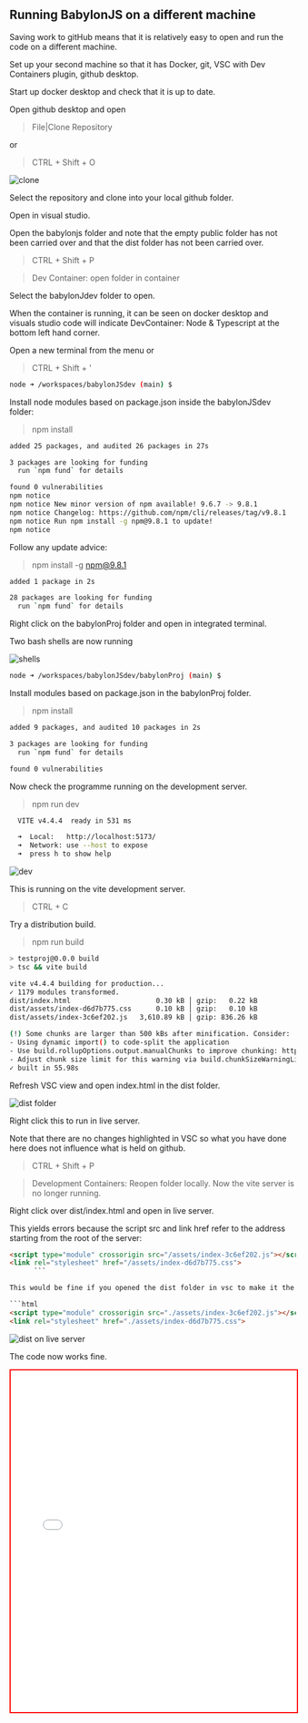## Running BabylonJS on a different machine


Saving work to gitHub means that it is relatively easy to open and run the code on a different machine.

Set up your second machine so that it has Docker, git, VSC with Dev Containers plugin, github desktop.

Start up docker desktop and check that it is up to date.

Open github desktop and open

> File|Clone Repository

 or

> CTRL + Shift + O

![clone](cloine.jpg)

Select the repository and clone into your local github folder.

Open in visual studio.

Open the babylonjs folder and note that the empty public folder has not been carried over and that the dist folder has not been carried over.  

> CTRL + Shift + P

> Dev Container: open folder in container

Select the babylonJdev folder to open.

When the container is running, it can be seen on docker desktop and visuals studio code will indicate DevContainer: Node & Typescript at the bottom left hand corner.

Open a new terminal from the menu or 

> CTRL + Shift + '

```bash
node ➜ /workspaces/babylonJSdev (main) $ 
```

Install node modules based on package.json inside the babylonJSdev folder:

> npm install

```bash
added 25 packages, and audited 26 packages in 27s

3 packages are looking for funding
  run `npm fund` for details

found 0 vulnerabilities
npm notice 
npm notice New minor version of npm available! 9.6.7 -> 9.8.1
npm notice Changelog: https://github.com/npm/cli/releases/tag/v9.8.1
npm notice Run npm install -g npm@9.8.1 to update!
npm notice 
```

Follow any update advice:

>npm install -g npm@9.8.1

```bash
added 1 package in 2s

28 packages are looking for funding
  run `npm fund` for details
```

Right click on the babylonProj folder and open in integrated terminal.

Two bash shells are now running

![shells](shells.jpg)

```bash
node ➜ /workspaces/babylonJSdev/babylonProj (main) $ 
```
Install modules based on package.json in the babylonProj folder.

> npm install

```bash
added 9 packages, and audited 10 packages in 2s

3 packages are looking for funding
  run `npm fund` for details

found 0 vulnerabilities
```

Now check the programme running on the development server.

> npm run dev

```bash
  VITE v4.4.4  ready in 531 ms

  ➜  Local:   http://localhost:5173/
  ➜  Network: use --host to expose
  ➜  press h to show help
  ```

![dev](dev.jpg)

This is running on the vite development server.

> CTRL + C

Try a distribution build.

> npm run build

```bash
> testproj@0.0.0 build
> tsc && vite build

vite v4.4.4 building for production...
✓ 1179 modules transformed.
dist/index.html                     0.30 kB │ gzip:   0.22 kB
dist/assets/index-d6d7b775.css      0.10 kB │ gzip:   0.10 kB
dist/assets/index-3c6ef202.js   3,610.89 kB │ gzip: 836.26 kB

(!) Some chunks are larger than 500 kBs after minification. Consider:
- Using dynamic import() to code-split the application
- Use build.rollupOptions.output.manualChunks to improve chunking: https://rollupjs.org/configuration-options/#output-manualchunks
- Adjust chunk size limit for this warning via build.chunkSizeWarningLimit.
✓ built in 55.98s
```

Refresh VSC view and open index.html in the dist folder.

![dist folder](dist.jpg)

Right click this to run in live server.

Note that there are no changes highlighted in VSC so what you have done here does not influence what is held on github.

> CTRL + Shift + P

> Development Containers: Reopen folder locally.  Now the vite server is no longer running.

Right click over dist/index.html and open in live server.

This yields errors because the script src and link href refer to the address starting from the root of the server:

```html
<script type="module" crossorigin src="/assets/index-3c6ef202.js"></script>
<link rel="stylesheet" href="/assets/index-d6d7b775.css">
      ```

This would be fine if you opened the dist folder in vsc to make it the root, or if you copied the dist folder contents to a different server.  But for now you can change the addresses to be relative to the current directory and then the application will work on port 5500.

```html
<script type="module" crossorigin src="./assets/index-3c6ef202.js"></script>
<link rel="stylesheet" href="./assets/index-d6d7b775.css">
```      
![dist on live server](dist5500.jpg)

The code now works fine.
<div class="resizable">
<iframe 
    height="600" 
    width="100%" 
    scrolling="no" 
    title="Refactored Basic Scene" 
    src="Block_3/section_1f/dist_1f/index.html" 
    style="border:10;border-style: solid;
    border-color: red;" 
    loading="lazy" 
    allowtransparency="true" 
    allowfullscreen="true">
</iframe>
</div>
